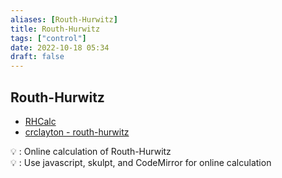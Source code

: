 ```yaml
---
aliases: [Routh-Hurwitz]
title: Routh-Hurwitz
tags: ["control"]
date: 2022-10-18 05:34
draft: false
---
```


## Routh-Hurwitz

- [RHCalc](https://www.muchen.ca/RHCalc/)
- [crclayton - routh-hurwitz](http://crclayton.com/projects/routhhurwitz/index.html)

💡 : Online calculation of Routh-Hurwitz  
💡 : Use javascript, skulpt, and CodeMirror for online calculation  

